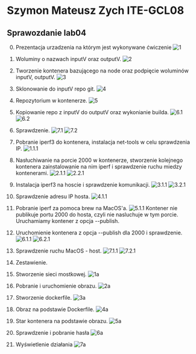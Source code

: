 # Szymon Mateusz Zych ITE-GCL08
## Sprawozdanie lab04
0. Prezentacja urzadzenia na którym jest wykonywane ćwiczenie
![1](./1.png)

1. Woluminy o nazwach inputV oraz outputV.
![2](./2.png)

2. Tworzenie kontenera bazującego na node oraz podpięcie woluminów inputV, outputV.
![3](./3.png)

3. Sklonowanie do inputV repo git.
![4](./4.png)

4. Repozytorium w kontenerze.
![5](./5.png)

5. Kopiowanie repo z inputV do outputV oraz wykonianie builda.
![6.1](./6.png)
![6.2](./6.1.png)


6. Sprawdzenie.
![7.1](./7.1.png)
![7.2](./7.2.png)

7. Pobranie iperf3 do kontenera, instalacja net-tools w celu sprawdzenia IP.
![1.1.1](./1.1.1.png)

8. Nasłuchiwanie na porcie 2000 w kontenerze, stworzenie kolejnego kontenera zainstalowanie na nim iperf i sprawdzenie ruchu miedzy kontenerami.
![2.1.1](./2.1.1.png)
![2.2.1](./2.2.1.png)

9. Instalacja iperf3 na hoscie i sprawdzenie komunikacji.
![3.1.1](./3.1.1.png)
![3.2.1](./3.2.1.png)

10. Sprawdzenie adresu IP hosta.
![4.1.1](./4.1.1.png)

11. Pobranie iperf za pomoca brew na MacOS'a.
![5.1.1](./5.1.1.png)
Kontener nie publikuje portu 2000 do hosta, czyli nie nasluchuje w tym porcie. Uruchamiamy kontener z opcja --publish.

12. Uruchomienie kontenera z opcja --publish dla 2000 i sprawdzenie.
![6.1.1](./6.1.1.png)
![6.2.1](./6.2.1.png)

13. Sprawdzenie ruchu MacOS - host.
![7.1.1](./7.1.1.png)
![7.2.1](./7.2.1.png)

14. Zestawienie.
    


15. Stworzenie sieci mostkowej.
![1a](./1a.png)

16. Pobranie i uruchomienie obrazu.
![2a](./2a.png)

17. Stworzenie dockerfile.
![3a](./4aa.png)

18. Obraz na podstawie Dockerfile.
![4a](./4a.png)

19. Star kontenera na podstawie obrazu.
![5a](./5a.png)

20. Sprawdzenie i pobranie hasła
![6a](./6a.png)

21. Wyświetlenie działania
![7a](./7a.png)